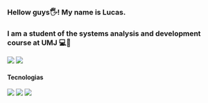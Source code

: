 ### Hellow guys🖐! My name is Lucas.
<h3>I am a student of the systems analysis and development course at UMJ 💻📖</h3>
<img src="https://github-readme-stats.vercel.app/api?username=lvinidevs&theme=merko&show_icons=true"/>
<img src="https://steamuserimages-a.akamaihd.net/ugc/85967807147316602/CAA019D2C0B0EFA665D9BAA888850AA82E799AE6/?imw=5000&imh=5000&ima=fit&impolicy=Letterbox&imcolor=%23000000&letterbox=false">

#### Tecnologias 
<div>
  <img src="https://img.icons8.com/color/48/000000/html-5--v1.png"/>
  <img src="https://img.icons8.com/color/48/000000/css3.png"/>
  <img src="https://img.icons8.com/color/48/000000/javascript--v1.png"/> 
 </div>
